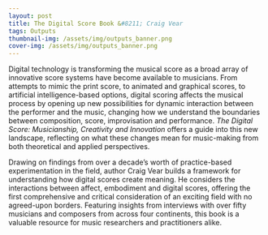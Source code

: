```yaml
---
layout: post
title: The Digital Score Book &#8211; Craig Vear
tags: Outputs
thumbnail-img: /assets/img/outputs_banner.png
cover-img: /assets/img/outputs_banner.png
---
```

<p>Digital technology is transforming the musical score as a broad array of innovative score systems have become available to musicians. From attempts to mimic the print score, to animated and graphical scores, to artificial intelligence-based options, digital scoring affects the musical process by opening up new possibilities for dynamic interaction between the performer and the music, changing how we understand the boundaries between composition, score, improvisation and performance.&nbsp;<em>The Digital Score: Musicianship, Creativity and Innovation&nbsp;</em>offers a guide into this new landscape, reflecting on what these changes mean for music-making from both theoretical and applied perspectives.</p>



<p>Drawing on findings from over a decade’s worth of practice-based experimentation in the field, author Craig Vear builds a framework for understanding how digital scores create meaning. He considers the interactions between affect, embodiment and digital scores, offering the first comprehensive and critical consideration of an exciting field with no agreed-upon borders. Featuring insights from interviews with over fifty musicians and composers from across four continents, this book is a valuable resource for music researchers and practitioners alike.</p>
